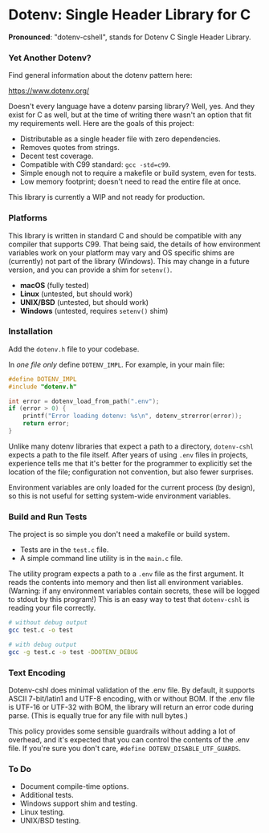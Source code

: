 # Dotenv: Single Header Library for C

**Pronounced**: "dotenv-cshell", stands for Dotenv C Single Header Library.

### Yet Another Dotenv?

Find general information about the dotenv pattern here:

https://www.dotenv.org/

Doesn't every language have a dotenv parsing library? Well, yes. And they exist
for C as well, but at the time of writing there wasn't an option that fit my
requirements well. Here are the goals of this project:

- Distributable as a single header file with zero dependencies.
- Removes quotes from strings.
- Decent test coverage.
- Compatible with C99 standard: `gcc -std=c99`.
- Simple enough not to require a makefile or build system, even for tests.
- Low memory footprint; doesn't need to read the entire file at once.

This library is currently a WIP and not ready for production.

### Platforms

This library is written in standard C and should be compatible with any compiler
that supports C99. That being said, the details of how environment variables
work on your platform may vary and OS specific shims are (currently) not part
of the library (Windows). This may change in a future version, and you can
provide a shim for `setenv()`.

- **macOS** (fully tested)
- **Linux** (untested, but should work)
- **UNIX/BSD** (untested, but should work)
- **Windows** (untested, requires `setenv()` shim)

### Installation

Add the `dotenv.h` file to your codebase.

In *one file only* define `DOTENV_IMPL`. For example, in your main file:

```c
#define DOTENV_IMPL
#include "dotenv.h"

int error = dotenv_load_from_path(".env");
if (error > 0) {
    printf("Error loading dotenv: %s\n", dotenv_strerror(error));
    return error;
}
```

Unlike many dotenv libraries that expect a path to a directory, `dotenv-cshl`
expects a path to the file itself. After years of using `.env` files in projects,
experience tells me that it's better for the programmer to explicitly set
the location of the file; configuration not convention, but also fewer surprises.

Environment variables are only loaded for the current process (by design), so
this is not useful for setting system-wide environment variables.

### Build and Run Tests

The project is so simple you don't need a makefile or build system.

- Tests are in the `test.c` file.
- A simple command line utility is in the `main.c` file.

The utility program expects a path to a `.env` file as the first argument. It
reads the contents into memory and then list all environment variables.
(Warning: if any environment variables contain secrets, these will be
logged to stdout by this program!) This is an easy way to test that `dotenv-cshl`
is reading your file correctly.

```sh
# without debug output
gcc test.c -o test

# with debug output
gcc -g test.c -o test -DDOTENV_DEBUG
```

### Text Encoding

Dotenv-cshl does minimal validation of the .env file. By default, it supports
ASCII 7-bit/latin1 and UTF-8 encoding, with or without BOM. If the .env file
is UTF-16 or UTF-32 with BOM, the library will return an error code during parse.
(This is equally true for any file with null bytes.)

This policy provides some sensible guardrails without adding a lot of overhead,
and it's expected that you can control the contents of the .env file. If you're
sure you don't care, `#define DOTENV_DISABLE_UTF_GUARDS`.

### To Do

- Document compile-time options.
- Additional tests.
- Windows support shim and testing.
- Linux testing.
- UNIX/BSD testing.